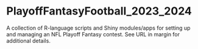 # PlayoffFantasyFootball_2023_2024
A collection of R-language scripts and Shiny modules/apps for setting up and managing an NFL Playoff Fantasy contest. See URL in margin for additional details.
